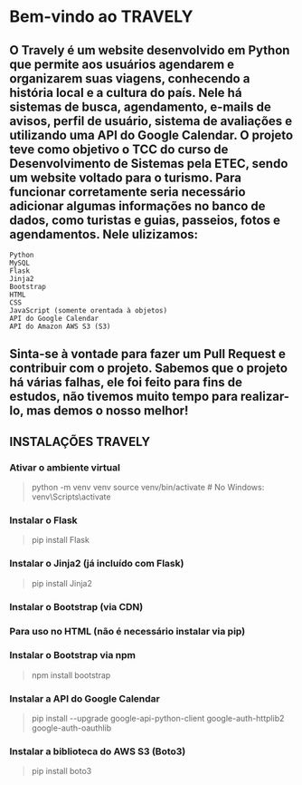 # Bem-vindo ao **TRAVELY**

## O Travely é um website desenvolvido em Python que permite aos usuários agendarem e organizarem suas viagens, conhecendo a história local e a cultura do país. Nele há sistemas de busca, agendamento, e-mails de avisos, perfil de usuário, sistema de avaliações e utilizando uma API do Google Calendar. O projeto teve como objetivo o TCC do curso de Desenvolvimento de Sistemas pela ETEC, sendo um website voltado para o turismo. Para funcionar corretamente seria necessário adicionar algumas informações no banco de dados, como turistas e guias, passeios, fotos e agendamentos. Nele ulizizamos:

```
Python
MySQL
Flask
Jinja2
Bootstrap
HTML
CSS
JavaScript (somente orentada à objetos)
API do Google Calendar
API do Amazon AWS S3 (S3)
```

## Sinta-se à vontade para fazer um Pull Request e contribuir com o projeto. Sabemos que o projeto há várias falhas, ele foi feito para fins de estudos, não tivemos muito tempo para realizar-lo, mas demos o nosso melhor! 


## **INSTALAÇÕES TRAVELY**

### Ativar o ambiente virtual
> python -m venv venv
> source venv/bin/activate  # No Windows: venv\Scripts\activate

### Instalar o Flask
> pip install Flask

### Instalar o Jinja2 (já incluído com Flask)
> pip install Jinja2

### Instalar o Bootstrap (via CDN)
### Para uso no HTML (não é necessário instalar via pip)
> <link href="https://cdn.jsdelivr.net/npm/bootstrap@5.3.0/dist/css/bootstrap.min.css" rel="stylesheet">
> <script src="https://cdn.jsdelivr.net/npm/bootstrap@5.3.0/dist/js/bootstrap.bundle.min.js"></script>

### Instalar o Bootstrap via npm
> npm install bootstrap

### Instalar a API do Google Calendar
> pip install --upgrade google-api-python-client google-auth-httplib2 google-auth-oauthlib

### Instalar a biblioteca do AWS S3 (Boto3)
> pip install boto3
